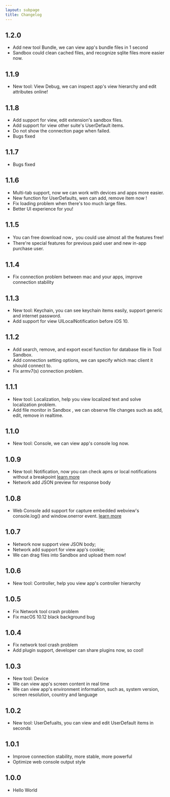 ```yaml
---
layout: subpage
title: Changelog
---
```



## 1.2.0

- Add new tool Bundle, we can view app's bundle files in 1 second
- Sandbox could clean cached files, and recognize sqlite files more easier now.  

## 1.1.9

- New tool: View Debug, we can inspect app's view hierarchy and edit attributes online!

## 1.1.8

- Add support for view, edit extension's sandbox files.
- Add support for view other suite's UserDefault items.
- Do not show the connection page when failed.
- Bugs fixed

## 1.1.7

- Bugs fixed

## 1.1.6

- Multi-tab support, now we can work with devices and apps more easier.
- New function for UserDefaults, wen can add, remove item now !
- Fix loading problem when there's too much large files.
- Better UI experience for you!

## 1.1.5

- You can free download now，you could use almost all the features free!
- There're special features for previous paid user and new in-app purchase user.

## 1.1.4

- Fix connection problem between mac and your apps, improve connection stability

## 1.1.3

- New tool: Keychain, you can see keychain items easily, support generic and internet password.
- Add support for view UILocalNotification before iOS 10.

## 1.1.2

- Add search, remove, and export excel function for database file in Tool Sandbox.
- Add connection setting options, we can specify which mac client it should connect to.
- Fix armv7(s) connection problem.

## 1.1.1

- New tool: Localization, help you view localized text and solve localization problem.
- Add file monitor in Sandbox , we can observe file changes such as add, edit, remove in realtime.

## 1.1.0

- New tool: Console, we can view app's console log now.

## 1.0.9

- New tool: Notification, now you can check apns or local notifications without a breakpoint [learn more](/tools/notification.html)
- Network add JSON preview for response body

## 1.0.8

- Web Console add support for capture embedded webview's console.log() and window.onerror event. [learn more](/tools/webconsole.html)

## 1.0.7

- Network now support view JSON body;
- Network add support for view app's cookie;
- We can drag files into Sandbox and upload them now!


## 1.0.6

- New tool: Controller, help you view app's controller hierarchy

## 1.0.5

- Fix Network tool crash problem
- Fix macOS 10.12 black background bug

## 1.0.4

- Fix network tool crash problem
- Add plugin support, developer can share plugins now, so cool!

## 1.0.3

- New tool: Device
- We can view app's screen content in real time
- We can view app's environment information, such as, system version, screen resolution, country and language

## 1.0.2

- New tool: UserDefualts, you can view and edit UserDefault items in seconds

## 1.0.1

- Improve connection stability, more stable, more powerful
- Optimize web console output style

## 1.0.0

- Hello World